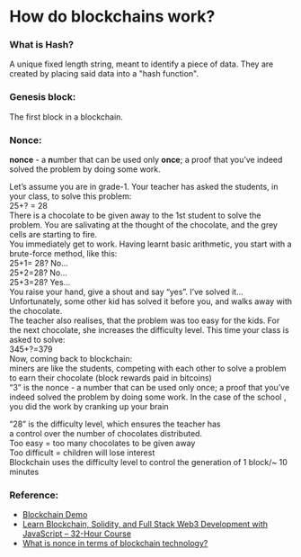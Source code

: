 # How do blockchains work?

### What is Hash?

A unique fixed length string, meant to identify a piece of data.
They are created by placing said data into a "hash function".

### Genesis block:

The first block in a blockchain.

### Nonce:

**nonce** - a **n**umber that can be used only **once**; a proof that you’ve indeed solved the problem by doing some work.

Let’s assume you are in grade-1. Your teacher has asked the students, in your class, to solve this problem:
<br/>
25+? = 28
<br/>
There is a chocolate to be given away to the 1st student to solve the problem. You are salivating at the thought of the chocolate, and the grey cells are starting to fire.
<br/>
You immediately get to work. Having learnt basic arithmetic, you start with a brute-force method, like this:
<br/>
25+1= 28? No…
<br/>
25+2=28? No…
<br/>
25+3=28? Yes…
<br/>
You raise your hand, give a shout and say “yes”. I’ve solved it…
<br/>
Unfortunately, some other kid has solved it before you, and walks away with the chocolate.
<br/>
The teacher also realises, that the problem was too easy for the kids. For the next chocolate, she increases the difficulty level. This time your class is asked to solve:
<br/>
345+?=379
<br/>
Now, coming back to blockchain:
<br/>
miners are like the students, competing with each other to solve a problem to earn their chocolate (block rewards paid in bitcoins)
<br/>
“3” is the nonce - a number that can be used only once; a proof that you’ve indeed solved the problem by doing some work. In the case of the school , you did the work by cranking up your brain<br/>

“28” is the difficulty level, which ensures the teacher has <br/>
a control over the number of chocolates distributed.
<br/>
Too easy = too many chocolates to be given away
<br/>
Too difficult = children will lose interest
<br/>
Blockchain uses the difficulty level to control the generation of 1 block/~ 10 minutes

### Reference:
- [Blockchain Demo](https://andersbrownworth.com/blockchain/)
- [Learn Blockchain, Solidity, and Full Stack Web3 Development with JavaScript – 32-Hour Course](https://www.youtube.com/watch?v=gyMwXuJrbJQ)
- [What is nonce in terms of blockchain technology?](https://www.quora.com/What-is-nonce-in-terms-of-blockchain-technology)